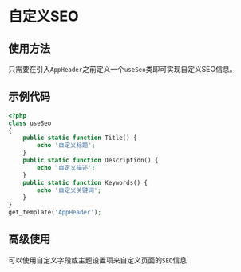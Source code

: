 # 自定义SEO

## 使用方法

只需要在引入`AppHeader`之前定义一个`useSeo`类即可实现自定义SEO信息。

## 示例代码

```php
<?php
class useSeo
{
    public static function Title() {
        echo '自定义标题';
    }
    public static function Description() {
        echo '自定义描述';
    }
    public static function Keywords() {
        echo '自定义关键词';
    }
}
get_template('AppHeader');
```

## 高级使用

可以使用自定义字段或主题设置项来自定义页面的`SEO`信息